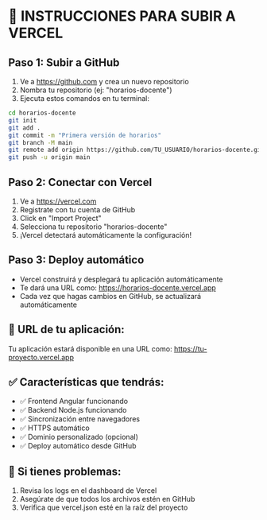 # 🚀 INSTRUCCIONES PARA SUBIR A VERCEL

## Paso 1: Subir a GitHub
1. Ve a https://github.com y crea un nuevo repositorio
2. Nombra tu repositorio (ej: "horarios-docente")
3. Ejecuta estos comandos en tu terminal:

```bash
cd horarios-docente
git init
git add .
git commit -m "Primera versión de horarios"
git branch -M main
git remote add origin https://github.com/TU_USUARIO/horarios-docente.git
git push -u origin main
```

## Paso 2: Conectar con Vercel
1. Ve a https://vercel.com
2. Registrate con tu cuenta de GitHub
3. Click en "Import Project"
4. Selecciona tu repositorio "horarios-docente"
5. ¡Vercel detectará automáticamente la configuración!

## Paso 3: Deploy automático
- Vercel construirá y desplegará tu aplicación automáticamente
- Te dará una URL como: https://horarios-docente.vercel.app
- Cada vez que hagas cambios en GitHub, se actualizará automáticamente

## 🎯 URL de tu aplicación:
Tu aplicación estará disponible en una URL como:
https://tu-proyecto.vercel.app

## ✅ Características que tendrás:
- ✅ Frontend Angular funcionando
- ✅ Backend Node.js funcionando  
- ✅ Sincronización entre navegadores
- ✅ HTTPS automático
- ✅ Dominio personalizado (opcional)
- ✅ Deploy automático desde GitHub

## 🔧 Si tienes problemas:
1. Revisa los logs en el dashboard de Vercel
2. Asegúrate de que todos los archivos estén en GitHub
3. Verifica que vercel.json esté en la raíz del proyecto
